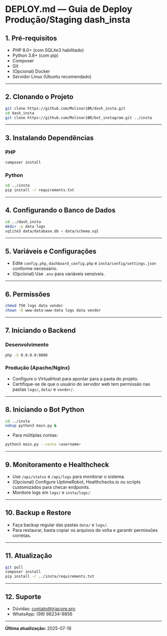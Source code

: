 # DEPLOY.md — Guia de Deploy Produção/Staging dash_insta

## 1. Pré-requisitos
- PHP 8.0+ (com SQLite3 habilitado)
- Python 3.8+ (com pip)
- Composer
- Git
- (Opcional) Docker
- Servidor Linux (Ubuntu recomendado)

---

## 2. Clonando o Projeto
```bash
git clone https://github.com/MolinariBR/dash_insta.git
cd dash_insta
git clone https://github.com/MolinariBR/bot_instagram.git ../insta
```

---

## 3. Instalando Dependências
### PHP
```bash
composer install
```
### Python
```bash
cd ../insta
pip install -r requirements.txt
```

---

## 4. Configurando o Banco de Dados
```bash
cd ../dash_insta
mkdir -p data logs
sqlite3 data/database.db < data/schema.sql
```

---

## 5. Variáveis e Configurações
- Edite `config.php`, `dashboard_config.php` e `insta/config/settings.json` conforme necessário.
- (Opcional) Use `.env` para variáveis sensíveis.

---

## 6. Permissões
```bash
chmod 750 logs data vendor
chown -R www-data:www-data logs data vendor
```

---

## 7. Iniciando o Backend
### Desenvolvimento
```bash
php -S 0.0.0.0:8080
```
### Produção (Apache/Nginx)
- Configure o VirtualHost para apontar para a pasta do projeto.
- Certifique-se de que o usuário do servidor web tem permissão nas pastas `logs/`, `data/` e `vendor/`.

---

## 8. Iniciando o Bot Python
```bash
cd ../insta
nohup python3 main.py &
```
- Para múltiplas contas:
```bash
python3 main.py --conta <username>
```

---

## 9. Monitoramento e Healthcheck
- Use `/api/status` e `/api/logs` para monitorar o sistema.
- (Opcional) Configure UptimeRobot, Healthchecks.io ou scripts customizados para checar endpoints.
- Monitore logs em `logs/` e `insta/logs/`.

---

## 10. Backup e Restore
- Faça backup regular das pastas `data/` e `logs/`.
- Para restaurar, basta copiar os arquivos de volta e garantir permissões corretas.

---

## 11. Atualização
```bash
git pull
composer install
pip install -r ../insta/requirements.txt
```

---

## 12. Suporte
- Dúvidas: contato@triacore.pro
- WhatsApp: (99) 98234-9856

---

**Última atualização:** 2025-07-18 